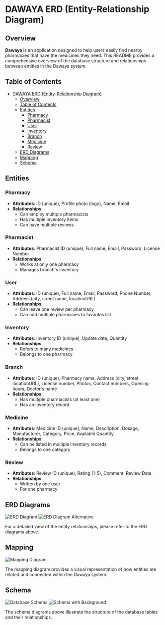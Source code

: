 # DAWAYA ERD (Entity-Relationship Diagram)

## Overview

**Dawaya** is an application designed to help users easily find nearby pharmacies that have the medicines they need. This README provides a comprehensive overview of the database structure and relationships between entities in the Dawaya system.

## Table of Contents

- [DAWAYA ERD (Entity-Relationship Diagram)](#dawaya-erd-entity-relationship-diagram)
  - [Overview](#overview)
  - [Table of Contents](#table-of-contents)
  - [Entities](#entities)
    - [Pharmacy](#pharmacy)
    - [Pharmacist](#pharmacist)
    - [User](#user)
    - [Inventory](#inventory)
    - [Branch](#branch)
    - [Medicine](#medicine)
    - [Review](#review)
  - [ERD Diagrams](#erd-diagrams)
  - [Mapping](#mapping)
  - [Schema](#schema)

## Entities

### Pharmacy

- **Attributes**: ID (unique), Profile photo (logo), Name, Email
- **Relationships**:
  - Can employ multiple pharmacists
  - Has multiple inventory items
  - Can have multiple reviews

### Pharmacist

- **Attributes**: Pharmacist ID (unique), Full name, Email, Password, License Number
- **Relationships**:
  - Works at only one pharmacy
  - Manages branch's inventory

### User

- **Attributes**: ID (unique), Full name, Email, Password, Phone Number, Address (city, street name, locationURL)
- **Relationships**:
  - Can leave one review per pharmacy
  - Can add multiple pharmacies to favorites list

### Inventory

- **Attributes**: Inventory ID (unique), Update date, Quantity
- **Relationships**:
  - Refers to many medicines
  - Belongs to one pharmacy

### Branch

- **Attributes**: ID (unique), Pharmacy name, Address (city, street, locationURL), License number, Photos, Contact numbers, Opening hours, Doctor's name
- **Relationships**:
  - Has multiple pharmacists (at least one)
  - Has an inventory record

### Medicine

- **Attributes**: Medicine ID (unique), Name, Description, Dosage, Manufacturer, Category, Price, Available Quantity
- **Relationships**:
  - Can be listed in multiple inventory records
  - Belongs to one category

### Review

- **Attributes**: Review ID (unique), Rating (1-5), Comment, Review Date
- **Relationships**:
  - Written by one user
  - For one pharmacy

## ERD Diagrams

![ERD Diagram](./Images/ERD.svg)
![ERD Diagram Alternative](./Images/ERD_1.svg)

For a detailed view of the entity relationships, please refer to the ERD diagrams above.

## Mapping

![Mapping Diagram](./Images/Mapping.png)

The mapping diagram provides a visual representation of how entities are related and connected within the Dawaya system.

## Schema

![Database Schema](./Images/Schema.png)
![Schema with Background](./Images/schemaWithBackground.svg)

The schema diagrams above illustrate the structure of the database tables and their relationships.
